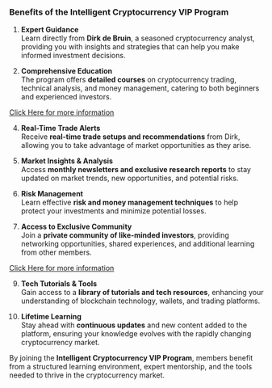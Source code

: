 ### Benefits of the Intelligent Cryptocurrency VIP Program  

1. **Expert Guidance**  
Learn directly from **Dirk de Bruin**, a seasoned cryptocurrency analyst, providing you with insights and strategies that can help you make informed investment decisions.  

2. **Comprehensive Education**  
The program offers **detailed courses** on cryptocurrency trading, technical analysis, and money management, catering to both beginners and experienced investors.

[Click Here for more information](https://the-cryptocode.us/)

4. **Real-Time Trade Alerts**  
Receive **real-time trade setups and recommendations** from Dirk, allowing you to take advantage of market opportunities as they arise.  

5. **Market Insights & Analysis**  
Access **monthly newsletters and exclusive research reports** to stay updated on market trends, new opportunities, and potential risks.  

6. **Risk Management**  
Learn effective **risk and money management techniques** to help protect your investments and minimize potential losses.  

7. **Access to Exclusive Community**  
Join a **private community of like-minded investors**, providing networking opportunities, shared experiences, and additional learning from other members.

[Click Here for more information](https://the-cryptocode.us/)

9. **Tech Tutorials & Tools**  
Gain access to a **library of tutorials and tech resources**, enhancing your understanding of blockchain technology, wallets, and trading platforms.  

10. **Lifetime Learning**  
Stay ahead with **continuous updates** and new content added to the platform, ensuring your knowledge evolves with the rapidly changing cryptocurrency market.  

By joining the **Intelligent Cryptocurrency VIP Program**, members benefit from a structured learning environment, expert mentorship, and the tools needed to thrive in the cryptocurrency market.
